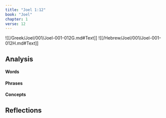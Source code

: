 ```yaml
---
title: "Joel 1:12"
book: "Joel"
chapter: 1
verse: 12
---
```

![[/Greek/Joel/001/Joel-001-012G.md#Text]]
![[/Hebrew/Joel/001/Joel-001-012H.md#Text]]

## Analysis

#### Words

#### Phrases

#### Concepts

## Reflections
